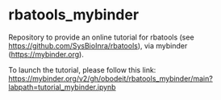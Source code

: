 # rbatools_mybinder

Repository to provide an online tutorial for rbatools (see https://github.com/SysBioInra/rbatools), via mybinder (https://mybinder.org).

To launch the tutorial, please follow this link: 
https://mybinder.org/v2/gh/obodeit/rbatools_mybinder/main?labpath=tutorial_mybinder.ipynb
